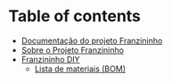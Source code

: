 # Table of contents

* [Documentação do projeto Franzininho](README.md)
* [Sobre o Projeto Franzininho](sobre-o-projeto-franzininho.md)
* [Franzininho DIY](franzininho-diy/README.md)
  * [Lista de materiais \(BOM\)](franzininho-diy/lista-de-materiais-bom.md)

